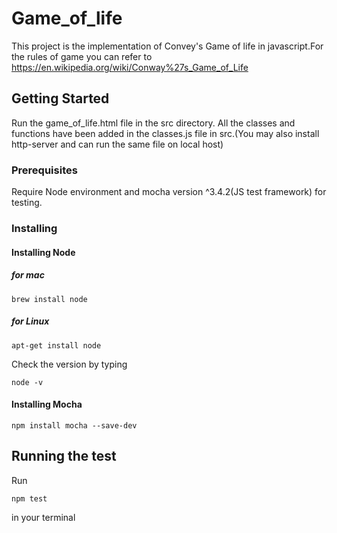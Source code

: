 # Game_of_life
  This project is the implementation of Convey's Game of life in javascript.For the rules of game you can refer to
  https://en.wikipedia.org/wiki/Conway%27s_Game_of_Life
## Getting Started 
  Run the game_of_life.html file in the src directory. All the classes and functions have been added in the classes.js file in src.(You may also install http-server and can run the same file on local host)
### Prerequisites
  Require Node environment and mocha version ^3.4.2(JS test framework) for testing.
### Installing
  
  #### Installing Node
  
  ##### for mac
  ```
  brew install node
  ```
  ##### for Linux
  ```
  apt-get install node
  ```
  Check the version by typing 
  ```
  node -v
  ```
  #### Installing Mocha
  ```
  npm install mocha --save-dev
  ```
  
## Running the test
Run 
```
npm test
```
in your terminal

